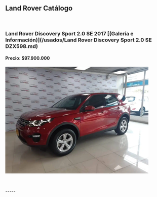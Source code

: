 ## Land Rover Catálogo

<p>&nbsp;</p>


### Land Rover Discovery Sport 2.0 SE 2017 [(Galería e Información)](/usados/Land Rover Discovery Sport 2.0 SE DZX598.md)
#### Precio: $97.900.000

<img src="/usados/images/Land Rover Discovery Sport 2.0 SE DZX598.PNG?raw=true"/>
<p>&nbsp;</p>
-----
